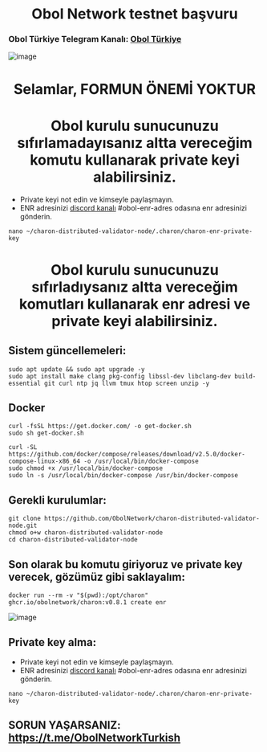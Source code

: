 <h1 align="center">Obol Network testnet başvuru </h1>

### Obol Türkiye Telegram Kanalı: [Obol Türkiye](https://t.me/ObolNetworkTurkish)

![image](https://user-images.githubusercontent.com/101149671/181920449-8aeb9c05-e068-415a-b42b-38f77f8d206c.png)

<h1 align="center">Selamlar, FORMUN ÖNEMİ YOKTUR </h1>


<h1 align="center">Obol kurulu sunucunuzu sıfırlamadayısanız altta vereceğim komutu kullanarak private keyi alabilirsiniz. </h1>

* Private keyi not edin ve kimseyle paylaşmayın.
* ENR adresinizi [discord kanalı](discord.gg/ruescommunity) #obol-enr-adres odasına enr adresinizi gönderin.

```
nano ~/charon-distributed-validator-node/.charon/charon-enr-private-key
```

<h1 align="center">Obol kurulu sunucunuzu sıfırladıysanız altta vereceğim komutları kullanarak enr adresi ve private keyi alabilirsiniz. </h1>


## Sistem güncellemeleri:
```
sudo apt update && sudo apt upgrade -y
sudo apt install make clang pkg-config libssl-dev libclang-dev build-essential git curl ntp jq llvm tmux htop screen unzip -y
```

## Docker
```
curl -fsSL https://get.docker.com/ -o get-docker.sh
sudo sh get-docker.sh
```
```
curl -SL https://github.com/docker/compose/releases/download/v2.5.0/docker-compose-linux-x86_64 -o /usr/local/bin/docker-compose
sudo chmod +x /usr/local/bin/docker-compose
sudo ln -s /usr/local/bin/docker-compose /usr/bin/docker-compose
```

## Gerekli kurulumlar:
```
git clone https://github.com/ObolNetwork/charon-distributed-validator-node.git
chmod o+w charon-distributed-validator-node
cd charon-distributed-validator-node
```

## Son olarak bu komutu giriyoruz ve private key verecek, gözümüz gibi saklayalım:
```
docker run --rm -v "$(pwd):/opt/charon" ghcr.io/obolnetwork/charon:v0.8.1 create enr 
```
![image](https://user-images.githubusercontent.com/101149671/181920572-7a59a358-9774-40dd-9317-9dd07419d878.png)


## Private key alma:

* Private keyi not edin ve kimseyle paylaşmayın.
* ENR adresinizi [discord kanalı](discord.gg/ruescommunity) #obol-enr-adres odasına enr adresinizi gönderin.

```
nano ~/charon-distributed-validator-node/.charon/charon-enr-private-key
```

## SORUN YAŞARSANIZ: https://t.me/ObolNetworkTurkish


